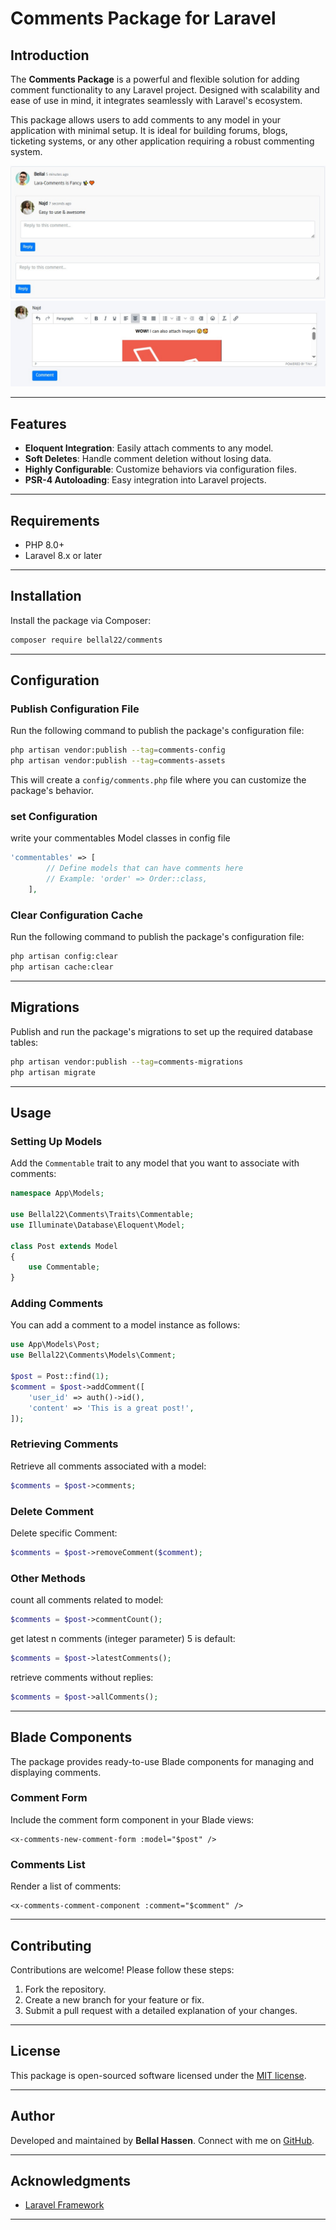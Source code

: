 # Comments Package for Laravel

## Introduction
The **Comments Package** is a powerful and flexible solution for adding comment functionality to any Laravel project. Designed with scalability and ease of use in mind, it integrates seamlessly with Laravel's ecosystem.

This package allows users to add comments to any model in your application with minimal setup. It is ideal for building forums, blogs, ticketing systems, or any other application requiring a robust commenting system.

![Package Banner](comment-component.jpeg)
![Package Banner](new-comment.jpeg)

---

## Features

- **Eloquent Integration**: Easily attach comments to any model.
- **Soft Deletes**: Handle comment deletion without losing data.
- **Highly Configurable**: Customize behaviors via configuration files.
- **PSR-4 Autoloading**: Easy integration into Laravel projects.

---

## Requirements

- PHP 8.0+
- Laravel 8.x or later
---

## Installation

Install the package via Composer:

```bash
composer require bellal22/comments
```

---

## Configuration

### Publish Configuration File

Run the following command to publish the package's configuration file:

```bash
php artisan vendor:publish --tag=comments-config
php artisan vendor:publish --tag=comments-assets
```
This will create a `config/comments.php` file where you can customize the package's behavior.

### set Configuration

write your commentables Model classes in config file
```php
'commentables' => [
        // Define models that can have comments here
        // Example: 'order' => Order::class,
    ],
```


### Clear Configuration Cache

Run the following command to publish the package's configuration file:

```bash
php artisan config:clear
php artisan cache:clear
```



---

## Migrations

Publish and run the package's migrations to set up the required database tables:

```bash
php artisan vendor:publish --tag=comments-migrations
php artisan migrate
```

---

## Usage

### Setting Up Models

Add the `Commentable` trait to any model that you want to associate with comments:

```php
namespace App\Models;

use Bellal22\Comments\Traits\Commentable;
use Illuminate\Database\Eloquent\Model;

class Post extends Model
{
    use Commentable;
}
```

### Adding Comments

You can add a comment to a model instance as follows:

```php
use App\Models\Post;
use Bellal22\Comments\Models\Comment;

$post = Post::find(1);
$comment = $post->addComment([
    'user_id' => auth()->id(),
    'content' => 'This is a great post!',
]);
```

### Retrieving Comments

Retrieve all comments associated with a model:

```php
$comments = $post->comments;
```

### Delete Comment

Delete specific Comment:

```php
$comments = $post->removeComment($comment);
```

### Other Methods

count all comments related to model:

```php
$comments = $post->commentCount();
```
get latest n comments (integer parameter) 5 is default:

```php
$comments = $post->latestComments();
```

retrieve comments without replies:

```php
$comments = $post->allComments();
```


---

## Blade Components

The package provides ready-to-use Blade components for managing and displaying comments.

### Comment Form

Include the comment form component in your Blade views:

```blade
<x-comments-new-comment-form :model="$post" />
```

### Comments List

Render a list of comments:

```blade
<x-comments-comment-component :comment="$comment" />
```

---

## Contributing

Contributions are welcome! Please follow these steps:

1. Fork the repository.
2. Create a new branch for your feature or fix.
3. Submit a pull request with a detailed explanation of your changes.

---

## License

This package is open-sourced software licensed under the [MIT license](https://opensource.org/licenses/MIT).

---

## Author

Developed and maintained by **Bellal Hassen**. Connect with me on [GitHub](https://github.com/Bellal22).

---

## Acknowledgments

- [Laravel Framework](https://laravel.com)

---
